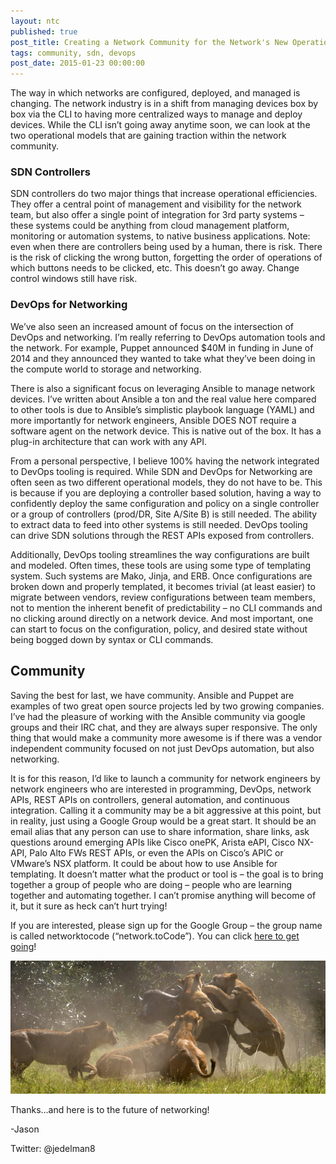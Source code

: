 ```yaml
---
layout: ntc
published: true
post_title: Creating a Network Community for the Network's New Operational Models 
tags: community, sdn, devops
post_date: 2015-01-23 00:00:00
---
```


The way in which networks are configured, deployed, and managed is changing.  The network industry is in a shift from managing devices box by box via the CLI to having more centralized ways to manage and deploy devices.  While the CLI isn’t going away anytime soon, we can look at the two operational models that are gaining traction within the network community.

<!--more-->

### SDN Controllers

SDN controllers do two major things that increase operational efficiencies.  They offer a central point of management and visibility for the network team, but also offer a single point of integration for 3rd party systems – these systems could be anything from cloud management platform, monitoring or automation systems, to native business applications.  Note: even when there are controllers being used by a human, there is risk.  There is the risk of clicking the wrong button, forgetting the order of operations of which buttons needs to be clicked, etc.  This doesn’t go away.  Change control windows still have risk.

### DevOps for Networking

We’ve also seen an increased amount of focus on the intersection of DevOps and networking. I’m really referring to DevOps automation tools and the network.  For example, Puppet announced $40M in funding in June of 2014 and they announced they wanted to take what they’ve been doing in the compute world to storage and networking.   

There is also a significant focus on leveraging Ansible to manage network devices.  I’ve written about Ansible a ton and the real value here compared to other tools is due to Ansible’s simplistic playbook language (YAML) and more importantly for network engineers, Ansible DOES NOT require a software agent on the network device.  This is native out of the box.  It has a plug-in architecture that can work with any API.

From a personal perspective, I believe 100% having the network integrated to DevOps tooling is required.  While SDN and DevOps for Networking are often seen as two different operational models, they do not have to be.  This is because if you are deploying a controller based solution, having a way to confidently deploy the same configuration and policy on a single controller or a group of controllers (prod/DR, Site A/Site B) is still needed.  The ability to extract data to feed into other systems is still needed.  DevOps tooling can drive SDN solutions through the REST APIs exposed from controllers.

Additionally, DevOps tooling streamlines the way configurations are built and modeled.  Often times, these tools are using some type of templating system.  Such systems are Mako, Jinja, and ERB.  Once configurations are broken down and properly templated, it becomes trivial (at least easier) to migrate between vendors, review configurations between team members, not to mention the inherent benefit of predictability – no CLI commands and no clicking around directly on a network device.  And most important, one can start to focus on the configuration, policy, and desired state without being bogged down by syntax or CLI commands.

## Community

Saving the best for last, we have community.  Ansible and Puppet are examples of two great open source projects led by two growing companies.  I’ve had the pleasure of working with the Ansible community via google groups and their IRC chat, and they are always super responsive.  The only thing that would make a community more awesome is if there was a vendor independent community focused on not just DevOps automation, but also networking.

It is for this reason, I’d like to launch a community for  network engineers by network engineers who are interested in programming, DevOps, network APIs, REST APIs on controllers, general automation, and continuous integration.  Calling it a community may be a bit aggressive at this point, but in reality, just using a Google Group would be a great start.  It should be an email alias that any person can use to share information, share links, ask questions around emerging APIs like Cisco onePK, Arista eAPI, Cisco  NX-API, Palo Alto FWs REST APIs, or even the APIs on Cisco’s APIC or VMware’s NSX platform.  It could be about how to use Ansible for templating.  It doesn’t matter what the product or tool is – the goal is to bring together a group of people who are doing – people who are learning together and automating together.  I can’t promise anything will become of it, but it sure as heck can’t hurt trying!

If you are interested, please sign up for the Google Group – the group name is called networktocode (“network.toCode”).  You can click [here to get going](https://groups.google.com/forum/?hl=en#!forum/networktocode)!

![Taking Out the CLI](/img/takingoutthecli.jpg)

Thanks…and here is to the future of networking!

-Jason

Twitter: @jedelman8